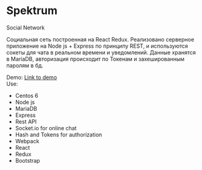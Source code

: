 # Spektrum

Social Network

Социальная сеть построенная на React Redux. 
Реализовано серверное приложение на Node js + Express по принципу REST, и используются сокеты для чата в реальном времени и уведомлений.
Данные хранятся в MariaDB, авторизация происходит по Токенам и захешированным паролям в бд.

<div>	
Demo: <a href="http://smm-dance.ru:3000">Link to demo</a>
</div>
<div>	
	Use: 
	<ul>
		<li>Centos 6</li>
		<li>Node js</li>
		<li>MariaDB</li>
		<li>Express</li>
		<li>Rest API</li>
		<li>Socket.io for online chat</li>
		<li>Hash and Tokens for authorization</li>
		<li>Webpack</li>
		<li>React</li>
		<li>Redux</li>
		<li>Bootstrap</li>
	</ul>
</div>
